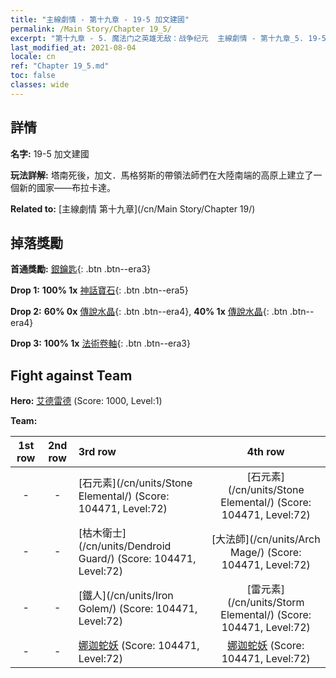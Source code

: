 ```yaml
---
title: "主線劇情 - 第十九章 - 19-5 加文建國"
permalink: /Main Story/Chapter 19_5/
excerpt: "第十九章 - 5. 魔法门之英雄无敌：战争纪元  主線劇情 - 第十九章_5. 19-5 加文建國"
last_modified_at: 2021-08-04
locale: cn
ref: "Chapter 19_5.md"
toc: false
classes: wide
---
```


## 詳情

 **名字:** 19-5 加文建國

 **玩法詳解:** 塔南死後，加文．馬格努斯的帶領法師們在大陸南端的高原上建立了一個新的國家——布拉卡達。

 **Related to:** [主線劇情 第十九章](/cn/Main Story/Chapter 19/)

## 掉落獎勵

 **首通獎勵:** [銀鑰匙](/cn/Items/con_693/){: .btn .btn--era3}

 **Drop 1:** **100% 1x** [神話寶石](/cn/Items/mat_65/){: .btn .btn--era5}

 **Drop 2:** **60% 0x** [傳說水晶](/cn/Items/mat_59/){: .btn .btn--era4}, **40% 1x** [傳說水晶](/cn/Items/mat_59/){: .btn .btn--era4}

 **Drop 3:** **100% 1x** [法術卷軸](/cn/Items/con_694/){: .btn .btn--era3}


## Fight against Team
 **Hero:** [艾德雷德](/cn/heroes/Adelaide/) (Score: 1000, Level:1)

 **Team:**


  | 1st row | 2nd row | 3rd row | 4th row |
  |:----:|:----:|:----|:----:|
  | - | - | [石元素](/cn/units/Stone Elemental/) (Score: 104471, Level:72)  | [石元素](/cn/units/Stone Elemental/) (Score: 104471, Level:72)  |
  | - | - | [枯木衛士](/cn/units/Dendroid Guard/) (Score: 104471, Level:72)  | [大法師](/cn/units/Arch Mage/) (Score: 104471, Level:72)  |
  | - | - | [鐵人](/cn/units/Iron Golem/) (Score: 104471, Level:72)  | [雷元素](/cn/units/Storm Elemental/) (Score: 104471, Level:72)  |
  | - | - | [娜迦蛇妖](/cn/units/Naga/) (Score: 104471, Level:72)  | [娜迦蛇妖](/cn/units/Naga/) (Score: 104471, Level:72)  |


